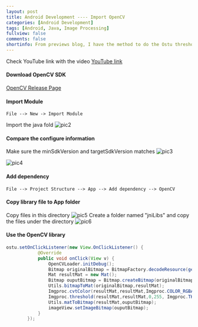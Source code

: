 ```yaml
---
layout: post
title: Android Development ---- Import OpenCV
categories: [Android Development]
tags: [Android, Java, Image Processing]
fullview: false
comments: false
shortinfo: From previews blog, I have the method to do the Ostu thresholding individually. This blog is going to talk about an easy way to do Ostu thresholding which is rely on the OpenCV library. I will demonstrate how to import the OpenCV library in Android and how to apply it to image Processing.
---
```

Check YouTube link with the video 
[YouTube link]()

#### Download OpenCV SDK
[OpenCV Release Page](https://opencv.org/releases/)

#### Import Module
```
File --> New -> Import Module
```
Import the java fold
![pic2](https://raw.githubusercontent.com/scao7/dbyll/gh-pages/assets/media/androidRes/pic2.PNG)

#### Compare the configure information
Make sure the  minSdkVersion and targetSdkVersion matches
![pic3](https://raw.githubusercontent.com/scao7/dbyll/gh-pages/assets/media/androidRes/pic2.PNG)

![pic4](https://raw.githubusercontent.com/scao7/dbyll/gh-pages/assets/media/androidRes/pic4.PNG)

#### Add dependency

```
File --> Project Structure --> App --> Add dependency --> OpenCV
```
#### Copy library file to App folder
Copy files in this directory
![pic5](https://raw.githubusercontent.com/scao7/dbyll/gh-pages/assets/media/androidRes/pic5.PNG)
Create a folder named "jniLibs" and copy the files under the directory
![pic6](https://raw.githubusercontent.com/scao7/dbyll/gh-pages/assets/media/androidRes/pic6.PNG)

#### Use the OpenCV library

```java
ostu.setOnClickListener(new View.OnClickListener() {
            @Override
            public void onClick(View v) {
                OpenCVLoader.initDebug();
                Bitmap originalBitmap = BitmapFactory.decodeResource(getResources(),R.drawable.sample);
                Mat resultMat = new Mat();
                Bitmap ouputBitmap = Bitmap.createBitmap(originalBitmap.getWidth(),originalBitmap.getHeight(),Bitmap.Config.RGB_565);
                Utils.bitmapToMat(originalBitmap,resultMat);
                Imgproc.cvtColor(resultMat,resultMat,Imgproc.COLOR_RGBA2GRAY,0);
                Imgproc.threshold(resultMat,resultMat,0,255, Imgproc.THRESH_OTSU);
                Utils.matToBitmap(resultMat,ouputBitmap);
                imageView.setImageBitmap(ouputBitmap);
            }
        });
```
